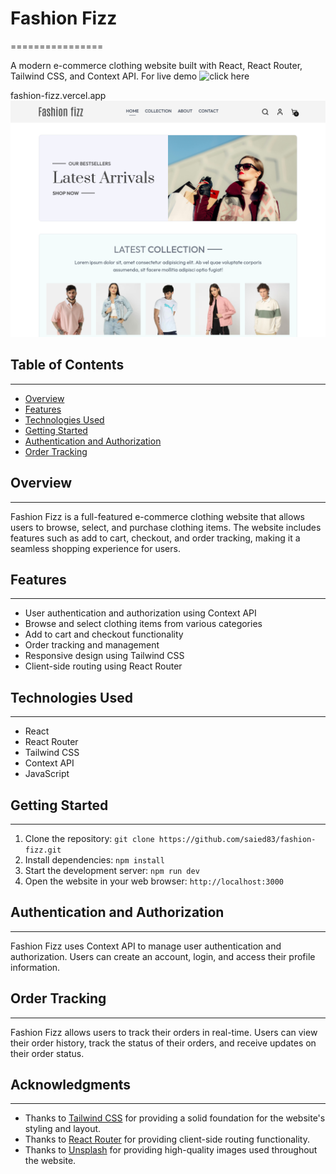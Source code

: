# Fashion Fizz

================

A modern e-commerce clothing website built with React, React Router, Tailwind CSS, and Context API. For live demo ![click here](fashion-fizz.vercel.app)

fashion-fizz.vercel.app
![](https://github.com/saied83/fashion-fizz/blob/main/fashion-fizz.png?raw=true)

## Table of Contents

---

- [Overview](#overview)
- [Features](#features)
- [Technologies Used](#technologies-used)
- [Getting Started](#getting-started)
- [Authentication and Authorization](#authentication-and-authorization)
- [Order Tracking](#order-tracking)

## Overview

---

Fashion Fizz is a full-featured e-commerce clothing website that allows users to browse, select, and purchase clothing items. The website includes features such as add to cart, checkout, and order tracking, making it a seamless shopping experience for users.

## Features

---

- User authentication and authorization using Context API
- Browse and select clothing items from various categories
- Add to cart and checkout functionality
- Order tracking and management
- Responsive design using Tailwind CSS
- Client-side routing using React Router

## Technologies Used

---

- React
- React Router
- Tailwind CSS
- Context API
- JavaScript

## Getting Started

---

1. Clone the repository: `git clone https://github.com/saied83/fashion-fizz.git`
2. Install dependencies: `npm install`
3. Start the development server: `npm run dev`
4. Open the website in your web browser: `http://localhost:3000`

## Authentication and Authorization

---

Fashion Fizz uses Context API to manage user authentication and authorization. Users can create an account, login, and access their profile information.

## Order Tracking

---

Fashion Fizz allows users to track their orders in real-time. Users can view their order history, track the status of their orders, and receive updates on their order status.

## Acknowledgments

---

- Thanks to [Tailwind CSS](https://tailwindcss.com/) for providing a solid foundation for the website's styling and layout.
- Thanks to [React Router](https://reactrouter.com/) for providing client-side routing functionality.
- Thanks to [Unsplash](https://unsplash.com/) for providing high-quality images used throughout the website.
